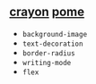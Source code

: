 ## [crayon](https://webmural.com/crayon) [pome](https://webmural.com/pome) 

* `background-image`
* `text-decoration`
* `border-radius`
* `writing-mode`
* `flex`